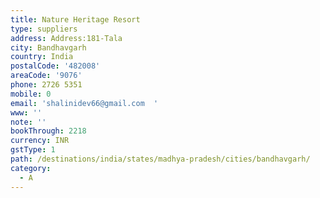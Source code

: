 ```yaml
---
title: Nature Heritage Resort
type: suppliers
address: Address:181-Tala
city: Bandhavgarh
country: India
postalCode: '482008'
areaCode: '9076'
phone: 2726 5351
mobile: 0
email: 'shalinidev66@gmail.com  '
www: ''
note: ''
bookThrough: 2218
currency: INR
gstType: 1
path: /destinations/india/states/madhya-pradesh/cities/bandhavgarh/
category:
  - A
---
```



